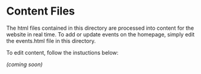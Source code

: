 # Content Files
The html files contained in this directory are processed into content for the website in real time.  To add or update events on the homepage, simply edit the events.html file in this directory.

To edit content, follow the instuctions below:

*(coming soon)*


